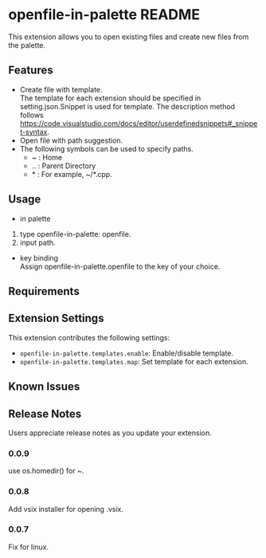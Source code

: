# openfile-in-palette README

This extension allows you to open existing files and create new files from the palette.


## Features

* Create file with template.  
  The template for each extension should be specified in setting.json.Snippet is used for template. The description method follows https://code.visualstudio.com/docs/editor/userdefinedsnippets#_snippet-syntax.
* Open file with path suggestion.
* The following symbols can be used to specify paths.
  + ~ : Home
  + .. : Parent Directory
  + \* : For example, ~/*.cpp.

## Usage

* in palette
 1. type openfile-in-palette: openfile.
 2. input path.

* key binding  
Assign openfile-in-palette.openfile to the key of your choice.

## Requirements



## Extension Settings

This extension contributes the following settings:

* `openfile-in-palette.templates.enable`: Enable/disable template.
* `openfile-in-palette.templates.map`: Set template for each extension.

## Known Issues


## Release Notes

Users appreciate release notes as you update your extension.

### 0.0.9

use os.homedir() for ~.

### 0.0.8

Add vsix installer for opening .vsix.

### 0.0.7

Fix for linux.

